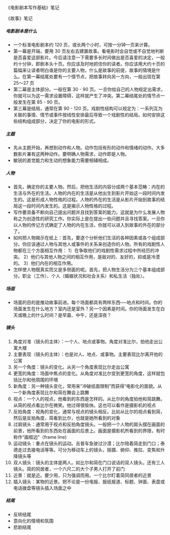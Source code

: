 《电影剧本写作基础》笔记

《故事》笔记

##### 电影剧本是什么

- 一个标准电影剧本约 120 页，或长两个小时，可按一分钟一页来计算。
- 第一幕是开端，要用 30 页左右去建置故事。看电影时会自觉或不自觉地判断是否喜爱这部影片。今后请注意一下需要多长时间做出是否喜爱的决定，一般约十分钟，即剧本头十页。你应该及时地抓住你的读者。你应该用大约十页的篇幅来让读者明白谁是你的主要人物，什么是故事的前提，故事的情境是什么。在第一幕结尾处要有一个情节点，把故事转向另一方向，一般出现在第 25～27 页
- 第二幕是主体部分。一般在第 30 - 90 页。一旦你给自己的人物规定出需求，你就可以为这一需求设置障碍，这样就产生了冲突。第二幕结尾处的情节点一般发生在第 85 - 90 页。
- 第三幕是结局，通常在第 90 - 120 页。戏剧性结构可以规定为：一系列互为关联的事情、情节或事件按线性安排最后导致一个戏剧性的结局。如何安排这些结构组成部分，决定了你的电影的形式。

##### 主题

- 先从主题开始，再想到动作和人物。动作包括有形的动作和情绪的动作。大多数影片兼有这两种动作。要明确人物需求，动作即是人物。
- 敏锐的直觉能力和生动的想象能力需要相辅相成。

##### 人物

- 首先，确定你的主要人物。然后，把他生活的内容分成两个基本范畴：内在的生活与外在的生活。人物的内在的生活是从他出生到影片开始这一段时间内发生的。这是形成人物性格的过程。人物的外在的生活是从影片开始到故事的结局这一段时间内发生的。这是揭示人物性格的过程。
- 写作要具备不断向自己提出问题并且找到答案的能力。这就是为什么发展人物称之为创造性的研究工作。你实际上是在提出一些问题并且寻找答案。一旦你以人物的传记方式确定了人物的内在生活，你就可以进入到故事的外在的部分了。
- 如何把人物揭示在纸上：首先，要逐个分析他们生活的各种因素或各个组成部分。你应该通过人物与其他人或事件的关系来创造你的人物。所有的戏剧性人物都在三个方面相互作用：
  1）在争取他们的戏剧性需求过程中所经历的冲突。
  2）他们与其他人物之间的相互作用，是敌对的、友好的，抑或是冷漠的。
  3）他们内在的相互作用。
- 怎样使人物既真实而又是多侧面的呢。首先，把人物生活分为三个基本组成部分。职业（工作）、个人（婚姻状况和社会关系）和私生活（独处）。

##### 场面

- 场面的目的是推动故事前进。每个场面都具有两样东西──地点和时间。你的场面发生在什么地方？室内还是室外？另一个因素是时间。你的场面发生在白天或晚上的什么时间？是早晨、中午，还是深夜？

##### 镜头

1. 角度对准（镜头的主体）：一个人、地点或事物。角度对准比尔，拍他走出公寓大楼
2. 主要表现（镜头的主体）：也是对人、地点、或事物。主要表现比尔离开他的公寓
3. 另一个角度：镜头的变化。从另一个角度表现比尔走出公寓
4. 更宽的角度：场面中焦点的变化。从角度对准比尔变到更宽的角度，这样就包括比尔和他周围的环境
5. 新角度：另一种镜头变化，常用来“冲破纸面限制”而获得“电影化的面貌。从一个新角度表现比尔和简在舞会上跳舞
6. 视点：一个人的视点，他看到的东西是怎样的。从比尔的角度拍他和简跳舞。从简的视点看比尔在微笑。他过得很愉快。这也可以看作是摄影机的视点
7. 反拍角度：视角的变化，通常与视点的镜头相反。比如从比尔的视点看到简，然后是反拍角度，简看到比尔，也就是她所看到的对象
8. 过肩镜头：通常用于视点和反拍角度镜头。一般把一个人物的肩头摆在画面的前景，他所看到的东西处在画面的后景上。画面是摄影机所看到的界限，有时称作“画框边”（frame line)
9. 运动镜头：重点在镜头的运动。吉普车急驶过沙漠；比尔陪着简走到门口；泰德走过去接电话等等。可分为移动车上的镜头，摇摄、俯仰、推拉、变焦和升降镜头等
10. 双人镜头：镜头的主体是两人。如比尔和简在门口说话的双人镜头。还有三人镜头。简的同居者，一个六尺二的大个子男人打开了前门
11. 近景：就是近。要少用，只为强调而用。一个比尔盯着简同居者的近景
12. 插入镜头：某物的近景。把不论是一份电报、报纸报道、标题、钟面、表盘或电话拨盘等镜头插入场面之中

##### 结尾

- 反转结尾
- 意向化的情境和氛围
- 悲剧结尾